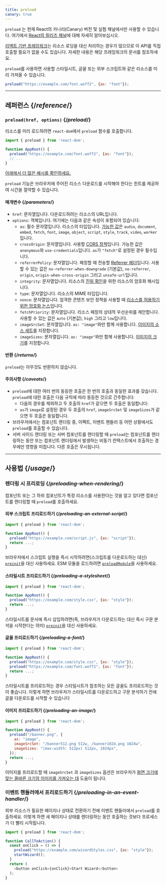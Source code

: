 ```yaml
---
title: preload
canary: true
---
```


<Canary>

`preload` 는 현재 React의 카나리(Canary) 버전 및 실험 채널에서만 사용할 수 있습니다. 여기에서 [React의 릴리즈 채널](/community/versioning-policy#all-release-channels)에 대해 자세히 알아보십시오.

</Canary>

<Note>

[리액트 기반 프레임워크](/learn/start-a-new-react-project)는 리소스 로딩을 대신 처리하는 경우가 많으므로 이 API를 직접 호출할 필요가 없을 수도 있습니다. 자세한 내용은 해당 프레임워크의 문서를 참조하세요.

</Note>

<Intro>

`preload`를 사용하면 사용할 스타일시트, 글꼴 또는 외부 스크립트와 같은 리소스를 미리 가져올 수 있습니다.

```js
preload("https://example.com/font.woff2", {as: "font"});
```

</Intro>

<InlineToc />

---

## 레퍼런스 {/*reference*/}

### `preload(href, options)` {/*preload*/}

리소스를 미리 로드하려면 `react-dom`에서 `preload` 함수를 호출합니다.

```js
import { preload } from 'react-dom';

function AppRoot() {
  preload("https://example.com/font.woff2", {as: "font"});
  // ...
}

```

[아래에서 더 많은 예시를 확인하세요.](#usage)

`preload` 기능은 브라우저에 주어진 리소스 다운로드를 시작해야 한다는 힌트를 제공하여 시간을 절약할 수 있습니다.

#### 매개변수 {/*parameters*/}

* `href`: 문자열입니다. 다운로드하려는 리소스의 URL입니다.
* `options`: 객체입니다. 여기에는 다음과 같은 속성이 포함되어 있습니다:
  *  `as`: 필수 문자열입니다. 리소스의 타입입니다. [가능한 값](https://developer.mozilla.org/en-US/docs/Web/HTML/Element/link#as)은 `audio`, `document`, `embed`, `fetch`, `font`, `image`, `object`, `script`, `style`, `track`, `video`, `worker`입니다.
  *  `crossOrigin`: 문자열입니다. 사용할 [CORS 정책](https://developer.mozilla.org/en-US/docs/Web/HTML/Attributes/crossorigin)입니다. 가능한 값은 `anonymous`와 `use-credentials`입니다. `as`가 `"fetch"`로 설정된 경우 필수입니다.
  *  `referrerPolicy`: 문자열입니다. 페칭할 때 전송할 [Referrer 헤더](https://developer.mozilla.org/en-US/docs/Web/HTML/Element/link#referrerpolicy)입니다. 사용할 수 있는 값은 `no-referrer-when-downgrade` (기본값), `no-referrer`, `origin`, `origin-when-cross-origin` 그리고 `unsafe-url`입니다.
  *  `integrity`: 문자열입니다. 리소스의 [진위 확인](https://developer.mozilla.org/en-US/docs/Web/Security/Subresource_Integrity)을 위한 리소스의 암호화 해시입니다.
  *  `type`: 문자열입니다. 리소스의 MIME 타입입니다.
  *  `nonce`: 문자열입니다. 엄격한 콘텐츠 보안 정책을 사용할 때 [리소스를 허용하기 위한 암호화 논스](https://developer.mozilla.org/en-US/docs/Web/HTML/Global_attributes/nonce)입니다.
  *  `fetchPriority`: 문자열입니다. 리소스 페칭의 상대적 우선순위를 제안합니다. 사용할 수 있는 값은 `auto` (기본값), `high` 그리고 `low`입니다.
  *  `imageSrcSet`: 문자열입니다. `as: "image"`와만 함께 사용합니다. [이미지의 소스 세트](https://developer.mozilla.org/en-US/docs/Learn/HTML/Multimedia_and_embedding/Responsive_images)를 지정합니다.
  *  `imageSizes`: 문자열입니다. `as: "image"`와만 함께 사용합니다. [이미지의 크기](https://developer.mozilla.org/en-US/docs/Learn/HTML/Multimedia_and_embedding/Responsive_images)를 지정합니다.

#### 반환 {/*returns*/}

`preload`는 아무것도 반환하지 않습니다.

#### 주의사항 {/*caveats*/}

* `preload`에 대한 여러 번의 동등한 호출은 한 번의 호출과 동일한 효과를 갖습니다. `preload`에 대한 호출은 다음 규칙에 따라 동등한 것으로 간주합니다:
  * 다음의 경우를 제외하고 두 호출의 `href`가 같으면 두 호출은 동일합니다:
  * `as`가 `image`로 설정된 경우 두 호출의 `href`, `imageSrcSet` 및 `imageSizes`가 같으면 두 호출은 동일합니다.
* 브라우저에서는 컴포넌트 렌더링 중, 이펙트, 이벤트 핸들러 등 어떤 상황에서도 `preload`를 호출할 수 있습니다.
* 서버 사이드 렌더링 또는 서버 컴포넌트를 렌더링할 때 `preload`는 컴포넌트를 렌더링하는 동안 또는 컴포넌트 렌더링에서 발생하는 비동기 컨텍스트에서 호출하는 경우에만 영향을 미칩니다. 다른 호출은 무시됩니다.

---

## 사용법 {/*usage*/}

### 렌더링 시 프리로딩 {/*preloading-when-rendering*/}

컴포넌트 또는 그 하위 컴포넌트가 특정 리소스를 사용한다는 것을 알고 있다면 컴포넌트를 렌더링할 때 `preload`를 호출하세요.

<Recipes titleText="프리로딩 예시">

#### 외부 스크립트 프리로드하기 {/*preloading-an-external-script*/}

```js
import { preload } from 'react-dom';

function AppRoot() {
  preload("https://example.com/script.js", {as: "script"});
  return ...;
}
```

브라우저에서 스크립트 실행을 즉시 시작하려면(스크립트를 다운로드하는 대신) [`preinit`](/reference/react-dom/preinit)을 대신 사용하세요. ESM 모듈을 로드하려면 [`preloadModule`](/reference/react-dom/preloadModule)을 사용하세요.

<Solution />

#### 스타일시트 프리로드하기 {/*preloading-a-stylesheet*/}

```js
import { preload } from 'react-dom';

function AppRoot() {
  preload("https://example.com/style.css", {as: "style"});
  return ...;
}
```

스타일시트를 문서에 즉시 삽입하려면(즉, 브라우저가 다운로드하는 대신 즉시 구문 분석을 시작한다는 의미) [`preinit`](/reference/react-dom/preinit)을 대신 사용하세요.

<Solution />

#### 글꼴 프리로드하기 {/*preloading-a-font*/}

```js
import { preload } from 'react-dom';

function AppRoot() {
  preload("https://example.com/style.css", {as: "style"});
  preload("https://example.com/font.woff2", {as: "font"});
  return ...;
}
```

스타일시트를 프리로드하는 경우 스타일시트가 참조하는 모든 글꼴도 프리로드하는 것이 좋습니다. 이렇게 하면 브라우저가 스타일시트를 다운로드하고 구문 분석하기 전에 글꼴 다운로드를 시작할 수 있습니다

<Solution />

#### 이미지 프리로드하기 {/*preloading-an-image*/}

```js
import { preload } from 'react-dom';

function AppRoot() {
  preload("/banner.png", {
    as: "image",
    imageSrcSet: "/banner512.png 512w, /banner1024.png 1024w",
    imageSizes: "(max-width: 512px) 512px, 1024px",
  });
  return ...;
}
```

이미지를 프리로드할 때 `imageSrcSet` 과 `imageSizes` 옵션은 브라우저가 [화면 크기에 맞는 올바른 크기의 이미지를 가져오는 데](https://developer.mozilla.org/en-US/docs/Learn/HTML/Multimedia_and_embedding/Responsive_images) 도움이 됩니다.

<Solution />

</Recipes>

### 이벤트 핸들러에서 프리로드하기 {/*preloading-in-an-event-handler*/}

외부 리소스가 필요한 페이지나 상태로 전환하기 전에 이벤트 핸들러에서 `preload`를 호출하세요. 이렇게 하면 새 페이지나 상태를 렌더링하는 동안 호출하는 것보다 프로세스가 더 빨리 시작됩니다.

```js
import { preload } from 'react-dom';

function CallToAction() {
  const onClick = () => {
    preload("https://example.com/wizardStyles.css", {as: "style"});
    startWizard();
  }
  return (
    <button onClick={onClick}>Start Wizard</button>
  );
}
```
